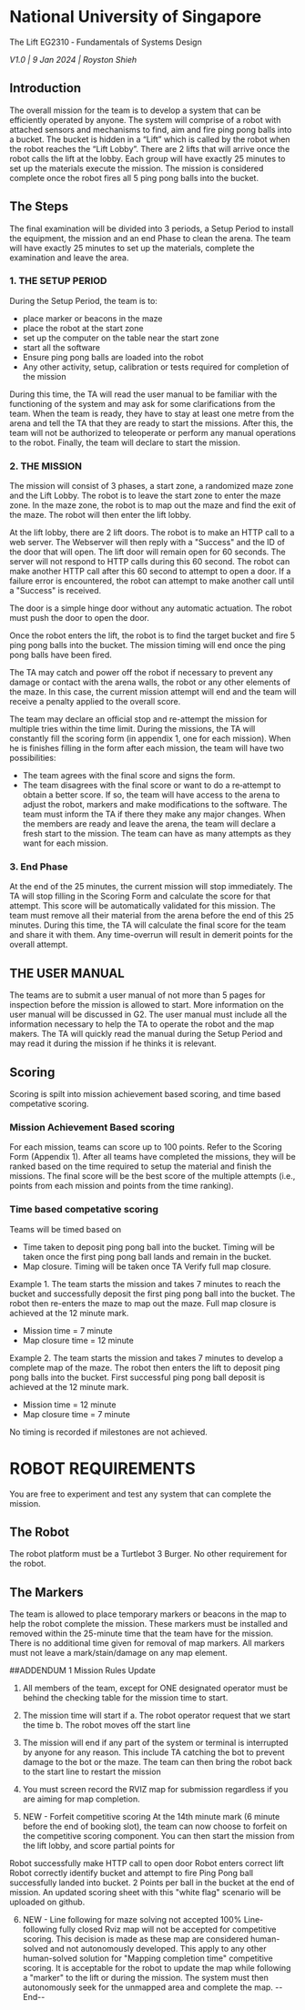 # National University of Singapore 
 The Lift 
 EG2310 ‐  Fundamentals of Systems Design 

*V1.0 | 9 Jan 2024 | Royston Shieh*

## Introduction
The overall mission for the team is to develop a system that can be efficiently operated by anyone. The system will comprise of a robot with attached sensors and mechanisms to find, aim and fire ping pong balls into a bucket. The bucket is hidden in a “Lift” which is called by the robot when the robot reaches the “Lift Lobby”. 
There are 2 lifts that will arrive once the robot calls the lift at the lobby. Each group will have exactly 25 minutes to set up the materials execute the mission. The mission is considered complete once the robot fires all 5 ping pong balls into the bucket.

## The Steps
The final examination will be divided into 3 periods, a Setup Period to install the equipment, the mission and an end Phase to clean the arena. The team will have exactly 25 minutes to set up the materials, complete the examination and leave the area. 

###	1. THE SETUP PERIOD 
During the Setup Period, the team is to: 
- place marker or beacons in the maze 
- place the robot at the start zone 
- set up the computer on the table near the start zone 
- start all the software
- Ensure ping pong balls are loaded into the robot
- Any other activity, setup, calibration or tests required for completion of the mission
  
During this time, the TA will read the user manual to be familiar with the functioning of the system and may ask for some clarifications from the team. 
When the team is ready, they have to stay at least one metre from the arena and tell the TA that they are ready to start the missions. After this, the team will not be authorized to teleoperate or perform any manual operations to the robot. 
Finally, the team will declare to start the mission. 

### 2. THE MISSION 
The mission will consist of 3 phases, a start zone, a randomized maze zone and the Lift Lobby. The robot is to leave the start zone to enter the maze zone. In the maze zone, the robot is to map out the maze and find the exit of the maze. The robot will then enter the lift lobby. 

At the lift lobby, there are 2 lift doors. The robot is to make an HTTP call to a web server. The Webserver will then reply with a "Success" and the ID of the door that will open. The lift door will remain open for 60 seconds. The server will not respond to HTTP calls during this 60 second. The robot can make another HTTP call after this 60 second to attempt to open a door. 
If a failure error is encountered, the robot can attempt to make another call until a "Success" is received.

The door is a simple hinge door without any automatic actuation. The robot must push the door to open the door. 

Once the robot enters the lift, the robot is to find the target bucket and fire 5 ping pong balls into the bucket. The mission timing will end once the ping pong balls have been fired.

The TA may catch and power off the robot if necessary to prevent any damage or contact with the arena walls, the robot or any other elements of the maze. In this case, the current mission attempt will end and the team will receive a penalty applied to the overall score. 

The team may declare an official stop and re-attempt the mission for multiple tries within the time limit. 
During the missions, the TA will constantly fill the scoring form (in appendix 1, one for each mission). When he is finishes filling in the form after each mission, the team will have two possibilities:

-  The team agrees with the final score and signs the form. 
-  The team disagrees with the final score or want to do a re‐attempt to obtain a better score. If so, the team will have access to the arena to adjust the robot, markers and make modifications to the software. The team must inform the TA if there they make any major changes. When the members are ready and leave the arena, the team will declare a fresh start to the mission. The team can have as many attempts as they want for each mission.

### 3. End Phase
At the end of the 25 minutes, the current mission will stop immediately. The TA will stop filling in the Scoring Form and calculate the score for that attempt. This score will be automatically validated for this mission. 
The team must remove all their material from the arena before the end of this 25 minutes. During this time, the TA will calculate the final score for the team and share it with them. Any time-overrun will result in demerit points for the overall attempt.

## THE USER MANUAL 
The teams are to submit a user manual of not more than 5 pages for inspection before the mission is allowed to start. More information on the user manual will be discussed in G2. The user manual must include all the information necessary to help the TA to operate the robot and the map makers. The TA will quickly read the manual during the Setup Period and may read it during the mission if he thinks it is relevant.

## Scoring
Scoring is spilt into mission achievement based scoring, and time based competative scoring. 

### Mission Achievement Based scoring
For each mission, teams can score up to 100 points. Refer to the Scoring Form (Appendix 1). 
After all teams have completed the missions, they will be ranked based on the time required to setup the material and finish the missions. 
The final score will be the best score of the multiple attempts (i.e., points from each mission and points from the time ranking). 

### Time based competative scoring
Teams will be timed based on
- Time taken to deposit ping pong ball into the bucket. Timing will be taken once the first ping pong ball lands and remain in the bucket.
- Map closure. Timing will be taken once TA Verify full map closure.

Example 1.
The team starts the mission and takes 7 minutes to reach the bucket and successfully deposit the first ping pong ball into the bucket. The robot then re-enters the maze to map out the maze. Full map closure is achieved at the 12 minute mark.
- Mission time = 7 minute
- Map closure time = 12 minute

Example 2. 
The team starts the mission and takes 7 minutes to develop a complete map of the maze. The robot then enters the lift to deposit ping pong balls into the bucket. First successful ping pong ball deposit is achieved at the 12 minute mark.
- Mission time = 12 minute
- Map closure time = 7 minute

No timing is recorded if milestones are not achieved.  

# ROBOT REQUIREMENTS 

You are free to experiment and test any system that can complete the mission.

## The Robot
The robot platform must be a Turtlebot 3 Burger. No other requirement for the robot. 

## The Markers
The team is allowed to place temporary markers or beacons in the map to help the robot complete the mission. These markers must be installed and removed within the 25-minute time that the team have for the mission. There is no additional time given for removal of map markers. All markers must not leave a mark/stain/damage on any map element. 


##ADDENDUM 1
Mission Rules Update

1. All members of the team, except for ONE designated operator must be behind the checking table for the mission time to start.

2. The mission time will start if 
a. The robot operator request that we start the time
b. The robot moves off the start line

3. The mission will end if any part of the system or terminal is interrupted by anyone for any reason. This include TA catching the bot to prevent damage to the bot or the maze. The team can then bring the robot back to the start line to restart the mission

4. You must screen record the RVIZ map for submission regardless if you are aiming for map completion. 

5. NEW - Forfeit competitive scoring
At the 14th minute mark (6 minute before the end of booking slot), the team can now choose to forfeit on the competitive scoring component. You can then start the mission from the lift lobby, and score partial points for 

Robot successfully make HTTP call to open door 
Robot enters correct lift 
Robot correctly identify bucket and attempt to fire 
Ping Pong ball successfully landed into bucket. 2 Points per ball in the bucket at the end of mission.
 An updated scoring sheet with this "white flag" scenario will be uploaded on github.

6. NEW - Line following for maze solving not accepted
100% Line-following fully closed Rviz map will not be accepted for competitive scoring. This decision is made as these map are considered human-solved and not autonomously developed. This apply to any other human-solved solution for "Mapping completion time" competitive scoring.
It is acceptable for the robot to update the map while following a "marker" to the lift or during the mission. The system must then autonomously seek for the unmapped area and complete the map. 
--End--





